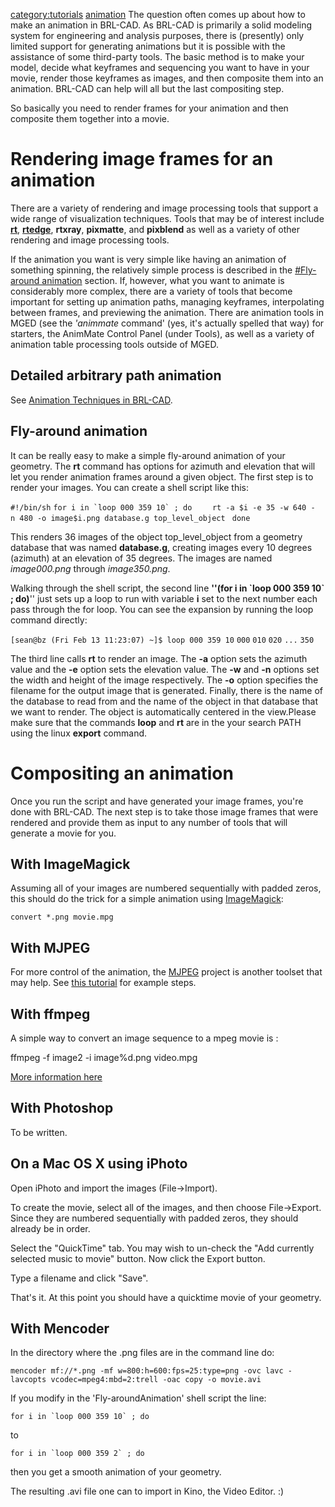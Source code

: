 [category:tutorials](category:tutorials "wikilink")
[animation](category:animation "wikilink") The question often comes up
about how to make an animation in BRL-CAD. As BRL-CAD is primarily a
solid modeling system for engineering and analysis purposes, there is
(presently) only limited support for generating animations but it is
possible with the assistance of some third-party tools. The basic method
is to make your model, decide what keyframes and sequencing you want to
have in your movie, render those keyframes as images, and then composite
them into an animation. BRL-CAD can help will all but the last
compositing step.

So basically you need to render frames for your animation and then
composite them together into a movie.

# Rendering image frames for an animation

There are a variety of rendering and image processing tools that support
a wide range of visualization techniques. Tools that may be of interest
include **[rt](rt "wikilink")**, **[rtedge](rtedge "wikilink")**,
**rtxray**, **pixmatte**, and **pixblend** as well as a variety of other
rendering and image processing tools.

If the animation you want is very simple like having an animation of
something spinning, the relatively simple process is described in the
[\#Fly-around animation](#Fly-around_animation "wikilink") section. If,
however, what you want to animate is considerably more complex, there
are a variety of tools that become important for setting up animation
paths, managing keyframes, interpolating between frames, and previewing
the animation. There are animation tools in MGED (see the *'animmate*
command' (yes, it's actually spelled that way) for starters, the
AnimMate Control Panel (under Tools), as well as a variety of animation
table processing tools outside of MGED.

## Detailed arbitrary path animation

See [Animation Techniques in
BRL-CAD](http://brlcad.org/OLD/reports/tr-313/index.html).

## Fly-around animation

It can be really easy to make a simple fly-around animation of your
geometry. The **rt** command has options for azimuth and elevation that
will let you render animation frames around a given object. The first
step is to render your images. You can create a shell script like this:

`#!/bin/sh`
`` for i in `loop 000 359 10` ; do  ``
`   rt -a $i -e 35 -w 640 -n 480 -o image$i.png database.g top_level_object `
`done`

This renders 36 images of the object top_level_object from a geometry
database that was named **database.g**, creating images every 10 degrees
(azimuth) at an elevation of 35 degrees. The images are named
*image000.png* through *image350.png*.

Walking through the shell script, the second line **''(for i in \`loop
000 359 10\` ; do)**'' just sets up a loop to run with variable **i**
set to the next number each pass through the for loop. You can see the
expansion by running the loop command directly:

`[sean@bz (Fri Feb 13 11:23:07) ~]$ loop 000 359 10`
`000`
`010`
`020`
`...`
`350`

The third line calls **rt** to render an image. The **-a** option sets
the azimuth value and the **-e** option sets the elevation value. The
**-w** and **-n** options set the width and height of the image
respectively. The **-o** option specifies the filename for the output
image that is generated. Finally, there is the name of the database to
read from and the name of the object in that database that we want to
render. The object is automatically centered in the view.Please make
sure that the commands **loop** and **rt** are in the your search PATH
using the linux **export** command.

# Compositing an animation

Once you run the script and have generated your image frames, you're
done with BRL-CAD. The next step is to take those image frames that were
rendered and provide them as input to any number of tools that will
generate a movie for you.

## With ImageMagick

Assuming all of your images are numbered sequentially with padded zeros,
this should do the trick for a simple animation using
[ImageMagick](http://www.imagemagick.org/):

`convert *.png movie.mpg`

## With MJPEG

For more control of the animation, the
[MJPEG](http://mjpeg.sourceforge.net) project is another toolset that
may help. See [this
tutorial](http://www.stillhq.com/jpeg2mpeg/000001.html) for example
steps.

## With ffmpeg

A simple way to convert an image sequence to a mpeg movie is :

ffmpeg -f image2 -i image%d.png video.mpg

[More information
here](http://www.catswhocode.com/blog/19-ffmpeg-commands-for-all-needs)

## With Photoshop

To be written.

## On a Mac OS X using iPhoto

Open iPhoto and import the images (File-&gt;Import).

To create the movie, select all of the images, and then choose
File-&gt;Export. Since they are numbered sequentially with padded zeros,
they should already be in order.

Select the "QuickTime" tab. You may wish to un-check the "Add currently
selected music to movie" button. Now click the Export button.

Type a filename and click "Save".

That's it. At this point you should have a quicktime movie of your
geometry.

## With Mencoder

In the directory where the .png files are in the command line do:

`mencoder mf://*.png -mf w=800:h=600:fps=25:type=png -ovc lavc -lavcopts vcodec=mpeg4:mbd=2:trell -oac copy -o movie.avi`

If you modify in the 'Fly-aroundAnimation' shell script the line:

`` for i in `loop 000 359 10` ; do ``

to

`` for i in `loop 000 359 2` ; do ``

then you get a smooth animation of your geometry.

The resulting .avi file one can to import in Kino, the Video Editor. :)